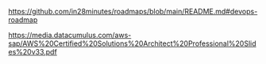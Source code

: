 https://github.com/in28minutes/roadmaps/blob/main/README.md#devops-roadmap

https://media.datacumulus.com/aws-sap/AWS%20Certified%20Solutions%20Architect%20Professional%20Slides%20v33.pdf

